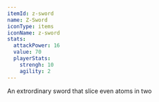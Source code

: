 ```yaml
---
itemId: z-sword
name: Z-Sword
iconType: items
iconName: z-sword
stats:
  attackPower: 16
  value: 70
  playerStats:
    strengh: 10
    agility: 2
---
```


An extrordinary sword that slice even atoms in two
